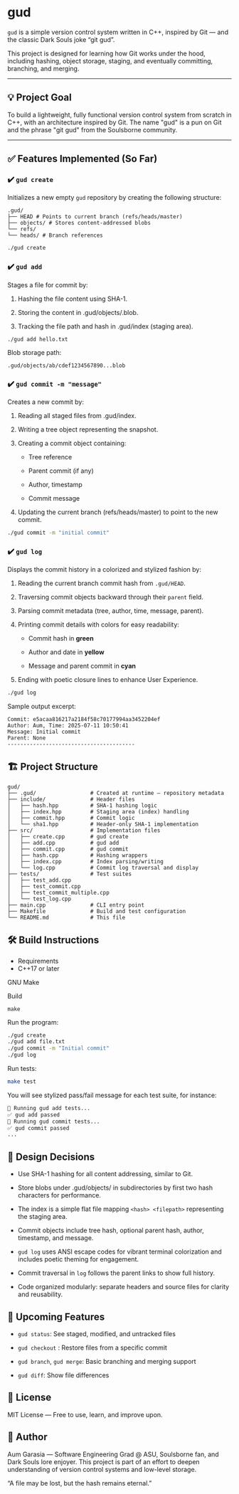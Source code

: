 # gud

`gud` is a simple version control system written in C++, inspired by Git — and the classic Dark Souls joke “git gud”.

This project is designed for learning how Git works under the hood, including hashing, object storage, staging, and eventually committing, branching, and merging.

---

## 💡 Project Goal

To build a lightweight, fully functional version control system from scratch in C++, with an architecture inspired by Git. The name "gud" is a pun on Git and the phrase "git gud" from the Soulsborne community.

---

## ✅ Features Implemented (So Far)

### ✔️ `gud create`

Initializes a new empty `gud` repository by creating the following structure:

```
.gud/
├── HEAD # Points to current branch (refs/heads/master)
├── objects/ # Stores content-addressed blobs
└── refs/
└── heads/ # Branch references
```

```bash
./gud create
```

### ✔️ `gud add` <file>

Stages a file for commit by:

1. Hashing the file content using SHA-1.

2. Storing the content in .gud/objects/<hash>.blob.

3. Tracking the file path and hash in .gud/index (staging area).

```
./gud add hello.txt
```

Blob storage path:

```
.gud/objects/ab/cdef1234567890...blob
```

### ✔️ `gud commit -m "message"`

Creates a new commit by:

1. Reading all staged files from .gud/index.

2. Writing a tree object representing the snapshot.

3. Creating a commit object containing:

   - Tree reference

   - Parent commit (if any)

   - Author, timestamp

   - Commit message

4. Updating the current branch (refs/heads/master) to point to the new commit.

```bash
./gud commit -m "initial commit"
```

### ✔️ `gud log`

Displays the commit history in a colorized and stylized fashion by:

1. Reading the current branch commit hash from `.gud/HEAD`.

2. Traversing commit objects backward through their `parent` field.

3. Parsing commit metadata (tree, author, time, message, parent).

4. Printing commit details with colors for easy readability:

   - Commit hash in **green**

   - Author and date in **yellow**

   - Message and parent commit in **cyan**

5. Ending with poetic closure lines to enhance User Experience.

```bash
./gud log
```

Sample output excerpt:

```
Commit: e5acaa816217a2184f58c70177994aa3452204ef
Author: Aum, Time: 2025-07-11 10:50:41
Message: Initial commit
Parent: None
----------------------------------------

```

## 🏗️ Project Structure

```
gud/
├── .gud/                 # Created at runtime – repository metadata
├── include/              # Header files
│   ├── hash.hpp          # SHA-1 hashing logic
│   ├── index.hpp         # Staging area (index) handling
│   ├── commit.hpp        # Commit logic
│   └── sha1.hpp          # Header-only SHA-1 implementation
├── src/                  # Implementation files
│   ├── create.cpp        # gud create
│   ├── add.cpp           # gud add
│   ├── commit.cpp        # gud commit
│   ├── hash.cpp          # Hashing wrappers
│   ├── index.cpp         # Index parsing/writing
│   └── log.cpp           # Commit log traversal and display
├── tests/                # Test suites
│   ├── test_add.cpp
│   ├── test_commit.cpp
│   ├── test_commit_multiple.cpp
│   └── test_log.cpp
├── main.cpp              # CLI entry point
├── Makefile              # Build and test configuration
└── README.md             # This file
```

## 🛠️ Build Instructions

- Requirements
- C++17 or later

GNU Make

Build

```
make
```

Run the program:

```bash
./gud create
./gud add file.txt
./gud commit -m "Initial commit"
./gud log
```

Run tests:

```bash
make test
```

You will see stylized pass/fail message for each test suite, for instance:

```bash
🧪 Running gud add tests...
✅ gud add passed
🧪 Running gud commit tests...
✅ gud commit passed
...

```

## 🧠 Design Decisions

- Use SHA-1 hashing for all content addressing, similar to Git.

- Store blobs under .gud/objects/ in subdirectories by first two hash characters for performance.

- The index is a simple flat file mapping `<hash> <filepath>` representing the staging area.

- Commit objects include tree hash, optional parent hash, author, timestamp, and message.

- `gud log` uses ANSI escape codes for vibrant terminal colorization and includes poetic theming for engagement.

- Commit traversal in `log` follows the parent links to show full history.

- Code organized modularly: separate headers and source files for clarity and reusability.

## 🚧 Upcoming Features

- `gud status`: See staged, modified, and untracked files

- `gud checkout` <hash>: Restore files from a specific commit

- `gud branch`, `gud merge`: Basic branching and merging support

- `gud diff`: Show file differences

## 📜 License

MIT License — Free to use, learn, and improve upon.

## 🧙 Author

Aum Garasia — Software Engineering Grad @ ASU, Soulsborne fan, and Dark Souls lore enjoyer. This project is part of an effort to deepen understanding of version control systems and low-level storage.

“A file may be lost, but the hash remains eternal.”
